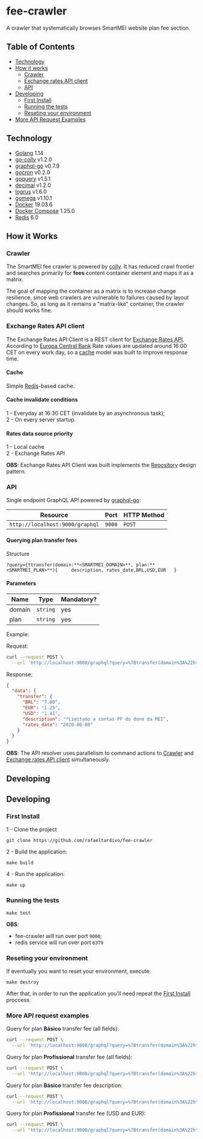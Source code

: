 # fee-crawler
A crawler that systematically browses SmartMEI website plan fee section.

## Table of Contents

- [Technology](#technology)
- [How it works](#how-it-works)
	- [Crawler](#crawler)
	- [Exchange rates API client](#exchange-rates-api-client)
	- [API](#api)
- [Developing](#developing)
    - [First Install](#first-install)
	- [Running the tests](#running-the-tests)
	- [Reseting your environment](#reseting-your-environment)
- [More API Request Examples](#more-api-request-examples)

    

## Technology
- [Golang](https://www.python.org/) 1.14
- [go-colly](http://go-colly.org/docs/) v1.2.0
- [graphql-go](https://github.com/graphql-go/graphql) v0.7.9
- [gocron](https://github.com/go-co-op/gocron) v0.2.0
- [goquery](github.com/PuerkitoBio/goquery) v1.5.1
- [decimal](https://github.com/shopspring/decimal) v1.2.0
- [logrus](github.com/sirupsen/logrus) v1.6.0
- [gomega](github.com/onsi/gomega) v1.10.1
- [Docker](https://www.docker.com/) 19.03.6
- [Docker Compose](https://docs.docker.com/compose/) 1.25.0
- [Redis](https://redislabs.com/) 6.0


## How it Works

### Crawler
The SmartMEI fee crawler is powered by [colly](http://go-colly.org/). It has reduced crawl frontier and searches primarily for  **fees** content container element and maps it as a matrix.


The goal of mapping the container as a matrix is to increase change resilience, since web crawlers are vulnerable to failures caused by layout changes. So, as long as it remains a "matrix-like" container, the crawler should works fine.

### Exchange Rates API client
The Exchange Rates API Client is a REST client for [Exchange Rates API](https://exchangeratesapi.io/). According to [Europa Central Bank](https://www.ecb.europa.eu/stats/policy_and_exchange_rates/euro_reference_exchange_rates/html/index.en.html) Rate values are updated around 16:00 CET on every work day, so a [cache](#cache) model was built to improve response time.

#### Cache

Simple [Redis](https://redislabs.com/)-based cache.

#### Cache invalidate conditions

1 - Everyday at 16:30 CET (invalidate by an asynchronous task);  
2 - On every server startup.

#### Rates data source priority
1 - Local cache  
2 - Exchange Rates API

**OBS**: Exchange Rates API Client was built implements the [Repository](https://martinfowler.com/eaaCatalog/repository.html) design pattern.

### API
Single endpoint GraphQL API powered by [graphql-go](https://github.com/graphql-go/graphql):

|  Resource                        | Port  | HTTP Method |  
|----------------------------------|-------|-------------|  
| `http://localhost:9000/graphql`  | `9000`| `POST`      |

#### Querying plan transfer fees

Structure

`?query={ttransfer(domain:**<SMARTMEI_DOMAIN>**, plan:**<SMARTMEI_PLAN>**){    
  description, rates_date,BRL,USD,EUR  
}`


#### Parameters
| Name    |  Type    | Mandatory?  |
|---------|----------|-------------|
|  domain | `string` |  yes        |
|  plan   | `string` |  yes        |


Example:

Request:

```bash
curl --request POST \
  --url 'http://localhost:9000/graphql?query=%7Btransfer(domain%3A%22https%3A%2F%2Fwww.smartmei.com.br%22%2C%20plan%3A%22B%C3%A1sico%22)%7Bdescription%2C%20rates_date%2CBRL%2CUSD%2CEUR%7D%7D'

```

Response: 
```json
{
  "data": {
    "transfer": {
      "BRL": "7.00",
      "EUR": "1.25",
      "USD": "1.41",
      "description": "*Limitado a contas PF do dono da MEI",
      "rates_date": "2020-06-08"
    }
  }
}
```

**OBS**: The API resolver uses parallelism to command actions to [Crawler](#crawler) and [Exchange rates API client](#exchange-rates-api-client) simultaneously.

## Developing

## Developing
### First Install
1 - Clone the project
```
git clone https://github.com/rafaeltardivo/fee-crawler  
```
2 - Build the application:  
```
make build
```  
4 - Run the application:  
```  
make up
```  
### Running the tests
```
make test  
```
**OBS**:
 - fee-crawler will run over port `9000`;  
 - redis service will run over port `6379`

### Reseting your environment
If eventually you want to reset your environment, execute:
```
make destroy
```
After that, in order to run the application you'll need repeat the [First Install](#first-install) proccess.

### More API request examples

Query for plan **Básico** transfer fee (all fields): 

```bash
curl --request POST \
  --url 'http://localhost:9000/graphql?query=%7Btransfer(domain%3A%22https%3A%2F%2Fwww.smartmei.com.br%22%2C%20plan%3A%22B%C3%A1sico%22)%7Bdescription%2C%20rates_date%2CBRL%2CUSD%2CEUR%7D%7D'
```

Query for plan **Profissional** transfer fee (all fields):

```bash
curl --request POST \
  --url 'http://localhost:9000/graphql?query=%7Btransfer(domain%3A%22https%3A%2F%2Fwww.smartmei.com.br%22%2C%20plan%3A%22Profissional%22)%7Bdescription%2C%20rates_date%2CBRL%2CUSD%2CEUR%7D%7D'
```

Query for plan **Básico** transfer fee description:
```bash
curl --request POST \
  --url 'http://localhost:9000/graphql?query=%7Btransfer(domain%3A%22https%3A%2F%2Fwww.smartmei.com.br%22%2C%20plan%3A%22B%C3%A1sico%22)%7Bdescription%2C%7D%7D'
```

Query for plan **Profissional** transfer fee (USD and EUR):

```bash
curl --request POST \
  --url 'http://localhost:9000/graphql?query=%7Btransfer(domain%3A%22https%3A%2F%2Fwww.smartmei.com.br%22%2C%20plan%3A%22Profissional%22)%7BUSD%2CEUR%7D%7D'
```